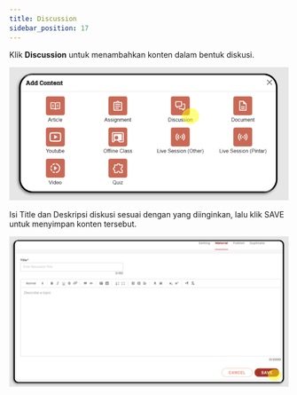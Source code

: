 ```yaml
---
title: Discussion
sidebar_position: 17
---
```

Klik **Discussion** untuk menambahkan konten dalam bentuk diskusi.

![](/img/00-diskusi.png)

Isi Title dan Deskripsi diskusi sesuai dengan yang diinginkan, lalu klik SAVE untuk menyimpan konten tersebut.

![](/img/1-judul-deskripsi.png)
